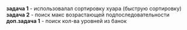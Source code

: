 **задача 1** - использовалал сортировку хуара (быструю сортировку)
**задача 2** - поиск макс возрастающей подпоследовательности
**доп.задача 1** - поиск кол-ва уровней из банок